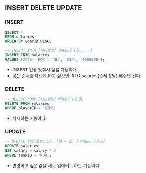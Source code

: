 ## INSERT DELETE UPDATE

### INSERT
```sql
SELECT *
FROM salaries
ORDER BY yearID DESC;

-- INSERT INTO [테이블명] VALUES [값, ...]
INSERT INTO salaries
VALUES (2020, 'KOR', 'NL', 'KIM', '9000000');
```
- INSERT 값을 맞춰서 삽입 가능하다.
- 넣는 순서를 다르게 하고 싶으면 INTO salaries(순서 할당) 해주면 된다.

### DELETE
```sql
-- DELETE FROM [테이블명] WHERE [조건]
DELETE FROM salaries
WHERE playerID = 'KIM';
```
- 삭제하는 기능이다.

### UPDATE
```sql
-- UPDATE [테이블명] SET [열 = 값, ] WHERE [조건]
UPDATE salaries
SET salary = salary * 2
WHERE teamID = 'KOR';
```
- 변경하고 싶은 값을 새로 업데이트 하는 기능이다.
